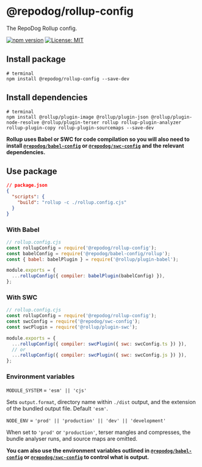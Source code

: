 # @repodog/rollup-config

The RepoDog Rollup config.

[![npm version](https://badge.fury.io/js/%40repodog%2Frollup-config.svg)](https://badge.fury.io/js/%40repodog%2Frollup-config)
[![License: MIT](https://img.shields.io/badge/License-MIT-yellow.svg)](LICENSE)

## Install package

```shell
# terminal
npm install @repodog/rollup-config --save-dev
```

## Install dependencies

```shell
# terminal
npm install @rollup/plugin-image @rollup/plugin-json @rollup/plugin-node-resolve @rollup/plugin-terser rollup rollup-plugin-analyzer rollup-plugin-copy rollup-plugin-sourcemaps --save-dev
```

**Rollup uses Babel or SWC for code compilation so you will also need to install [`@repodog/babel-config`](../babel-config/README.md) or [`@repodog/swc-config`](../swc-config/README.md) and the relevant dependencies.**

## Use package

```json
// package.json
{
  "scripts": {
    "build": "rollup -c ./rollup.config.cjs"
  }
}
```

### With Babel

```javascript
// rollup.config.cjs
const rollupConfig = require('@repodog/rollup-config');
const babelConfig = require('@repodog/babel-config/rollup');
const { babel: babelPlugin } = require('@rollup/plugin-babel');

module.exports = {
  ...rollupConfig({ compiler: babelPlugin(babelConfig) }),
};
```

### With SWC

```javascript
// rollup.config.cjs
const rollupConfig = require('@repodog/rollup-config');
const swcConfig = require('@repodog/swc-config');
const swcPlugin = require('@rollup/plugin-swc');

module.exports = {
  ...rollupConfig({ compiler: swcPlugin({ swc: swcConfig.ts }) }),
  // or
  ...rollupConfig({ compiler: swcPlugin({ swc: swcConfig.js }) }),
};
```

### Environment variables

`MODULE_SYSTEM` = `'esm' || 'cjs'`

Sets `output.format`, directory name within `./dist` output, and the extension of the bundled output file. Default `'esm'`.

`NODE_ENV` = `'prod' || 'production' || 'dev' || 'development'`

When set to `'prod'` or `'production'`, terser mangles and compresses, the bundle analyser runs, and source maps are omitted.

**You cam also use the environment variables outlined in [`@repodog/babel-config`](../babel-config/README.md#environment-variables) or [`@repodog/swc-config`](../swc-config/README.md#environment-variables) to control what is output.**
